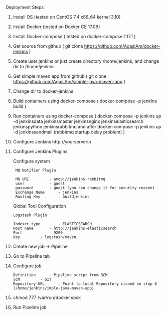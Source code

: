 Deployment Steps


1. Install OS (tested on CentOS 7.4 x86_64 kernel 3.10)

2. Install Docker (tested on Docker CE 17.09)

3. Install Docker-compose ( tested on docker-compose 1.17.1 )

4. Get source from github ( git clone https://github.com/AgasiAm/docker-jenkins )

5. Create user jenkins or just create directory /home/jenkins, and change dir to /home/jenkins

6. Get simple maven app from github ( git clone https://github.com/AgasiAm/simple-java-maven-app )

7. Change dir to docker-jenkins

8. Build containers using docker-compose ( docker-compose -p jenkins build )

9. Run containers using docker-compose ( docker-compose -p jenkins up -d jenkinsdata jenkinsmaster jenkinsnginx jenkinselasticsearch jenkinspython jenkinsrabbitmq and after docker-compose -p jenkins up -d jenkinssendmail (rabbitmq startup delay problem) )

10. Configure Jenkins http://yourserverip

11. Configure Jenkins Plugins
         
	Configure system
	
		 MQ Notifier Plugin
		 
		 MQ URI 		- amqp://jenkins-rabbitmq
		 user			- guest
		 password		- guest (you can change it for security reason)
		 Exchange Name		- jenkins
		 Routing Key		- buildjenkins
		
	Global Tool Configuration
	
		Logstash Plugin
		
		Indexer type		- ELASTICSEARCH
		Host name		- http://jenkins-elasticsearch
		Port			- 9200
		Key			- logstash/maven
		
		
12. Create new job -> Pipeline

13. Go to Pipeline tab

14. Configure job 
		
		Definition		- Pipeline script from SCM
		SCM			- GIT
		Repository URL		- Point to local Repository cloned on step 6 (/home/jenkins/imple-java-maven-app)

15. chmod 777 /var/run/docker.sock
		
16. Run Pipeline job
